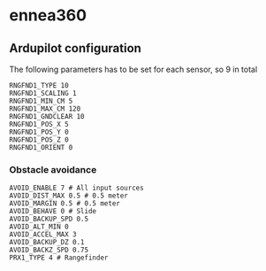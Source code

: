 # ennea360


## Ardupilot configuration
The following parameters has to be set for each sensor, so 9 in total
```
RNGFND1_TYPE 10
RNGFND1_SCALING 1
RNGFND1_MIN_CM 5
RNGFND1_MAX_CM 120
RNGFND1_GNDCLEAR 10
RNGFND1_POS_X 5
RNGFND1_POS_Y 0
RNGFND1_POS_Z 0
RNGFND1_ORIENT 0
```

### Obstacle avoidance
```
AVOID_ENABLE 7 # All input sources
AVOID_DIST_MAX 0.5 # 0.5 meter
AVOID_MARGIN 0.5 # 0.5 meter
AVOID_BEHAVE 0 # Slide
AVOID_BACKUP_SPD 0.5
AVOID_ALT_MIN 0
AVOID_ACCEL_MAX 3
AVOID_BACKUP_DZ 0.1
AVOID_BACKZ_SPD 0.75
PRX1_TYPE 4 # Rangefinder
```